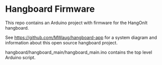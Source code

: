 # Hangboard Firmware

This repo contains an Arduino project with firmware for the HangOnIt hangboard.

See https://github.com/MWaug/hangboard-app for a system diagram and information about this open source hangboard project.

hangboard/hangboard_main/hangboard_main.ino contains the top level Arduino script.
